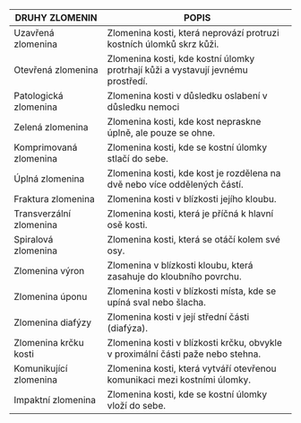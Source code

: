 | **DRUHY ZLOMENIN**       | **POPIS**                                                                                                                                          |
|--------------------------|----------------------------------------------------------------------------------------------------------------------------------------------------|
| Uzavřená zlomenina       | Zlomenina kosti, která neprovází protruzi kostních úlomků skrz kůži.                                                                                |
| Otevřená zlomenina        | Zlomenina kosti, kde kostní úlomky protrhají kůži a vystavují jevnému prostředí.                                                                     |
| Patologická zlomenina     | Zlomenina kosti v důsledku oslabení v důsledku nemoci                                                                                                |
| Zelená zlomenina          | Zlomenina kosti, kde kost nepraskne úplně, ale pouze se ohne.                                                                                         |
| Komprimovaná zlomenina    | Zlomenina kosti, kde se kostní úlomky stlačí do sebe.                                                                                                |
| Úplná zlomenina           | Zlomenina kosti, kde kost je rozdělena na dvě nebo více oddělených částí.                                                                             |
| Fraktura zlomenina        | Zlomenina kosti v blízkosti jejího kloubu.                                                                                                           |
| Transverzální zlomenina   | Zlomenina kosti, která je příčná k hlavní osě kosti.                                                                                                 |
| Spiralová zlomenina       | Zlomenina kosti, která se otáčí kolem své osy.                                                                                                       |
| Zlomenina výron           | Zlomenina v blízkosti kloubu, která zasahuje do kloubního povrchu.                                                                                     |
| Zlomenina úponu           | Zlomenina kosti v blízkosti místa, kde se upíná sval nebo šlacha.                                                                                     |
| Zlomenina diafýzy         | Zlomenina kosti v její střední části (diafýza).                                                                                                      |
| Zlomenina krčku kosti     | Zlomenina kosti v blízkosti krčku, obvykle v proximální části paže nebo stehna.                                                                       |
| Komunikující zlomenina    | Zlomenina kosti, která vytváří otevřenou komunikaci mezi kostními úlomky.                                                                             |
| Impaktní zlomenina        | Zlomenina kosti, kde se kostní úlomky vloží do sebe.                                                                                                 |
